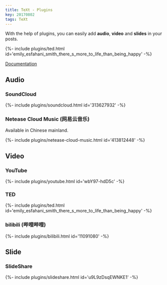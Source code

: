 ```yaml
---
title: TeXt - Plugins
key: 20170802
tags: TeXt
---
```


With the help of plugins, you can easily add **audio**, **video** and **slides** in your posts.

<div>{%- include plugins/ted.html id='emily_esfahani_smith_there_s_more_to_life_than_being_happy' -%}</div>

<!--more-->

[Documentation](https://tianqi.name/jekyll-TeXt-theme/docs/en/plugins)

## Audio

### SoundCloud

<div>{%- include plugins/soundcloud.html id='313627932' -%}</div>

### Netease Cloud Music (网易云音乐)

Available in Chinese mainland.

<div>{%- include plugins/netease-cloud-music.html id='413812448' -%}</div>

## Video

### YouTube

<div>{%- include plugins/youtube.html id='wbY97-hdD5c' -%}</div>

### TED

<div>{%- include plugins/ted.html id='emily_esfahani_smith_there_s_more_to_life_than_being_happy' -%}</div>

### bilibili (哔哩哔哩)

<div>{%- include plugins/bilibili.html id='11091080' -%}</div>

## Slide

### SlideShare

<div>{%- include plugins/slideshare.html id='u9L9zDsqEWNKE1' -%}</div>